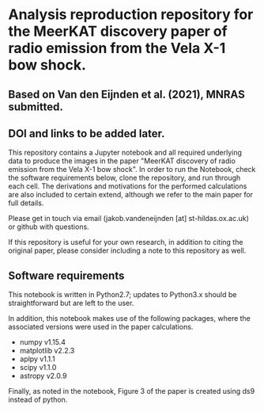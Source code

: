 # Analysis reproduction repository for the MeerKAT discovery paper of radio emission from the Vela X-1 bow shock.

## Based on Van den Eijnden et al. (2021), MNRAS submitted. 
## DOI and links to be added later.

This repository contains a Jupyter notebook and all required underlying data to produce the images in the paper "MeerKAT discovery of radio emission from the Vela X-1 bow shock". In order to run the Notebook, check the software requirements below, clone the repository, and run through each cell. The derivations and motivations for the performed calculations are also included to certain extend, although we refer to the main paper for full details. 

Please get in touch via email (jakob.vandeneijnden [at] st-hildas.ox.ac.uk) or github with questions. 

If this repository is useful for your own research, in addition to citing the original paper, please consider including a note to this repository as well.

## Software requirements

This notebook is written in Python2.7; updates to Python3.x should be straightforward but are left to the user.

In addition, this notebook makes use of the following packages, where the associated versions were used in the paper calculations. 

- numpy v1.15.4
- matplotlib v2.2.3
- aplpy v1.1.1
- scipy v1.1.0
- astropy v2.0.9

Finally, as noted in the notebook, Figure 3 of the paper is created using ds9 instead of python. 
